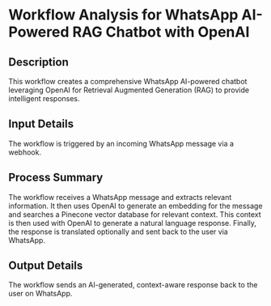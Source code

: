 # Workflow Analysis for WhatsApp AI-Powered RAG Chatbot with OpenAI

## Description
This workflow creates a comprehensive WhatsApp AI-powered chatbot leveraging OpenAI for Retrieval Augmented Generation (RAG) to provide intelligent responses.

## Input Details
The workflow is triggered by an incoming WhatsApp message via a webhook.

## Process Summary
The workflow receives a WhatsApp message and extracts relevant information. It then uses OpenAI to generate an embedding for the message and searches a Pinecone vector database for relevant context. This context is then used with OpenAI to generate a natural language response. Finally, the response is translated optionally and sent back to the user via WhatsApp.

## Output Details
The workflow sends an AI-generated, context-aware response back to the user on WhatsApp.
